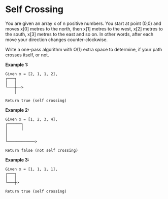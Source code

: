 # Self Crossing

You are given an array x of n positive numbers. You start at point (0,0) and moves x[0] metres to the north, then x[1] metres to the west, x[2] metres to the south, x[3] metres to the east and so on. In other words, after each move your direction changes counter-clockwise.

Write a one-pass algorithm with O(1) extra space to determine, if your path crosses itself, or not.

**Example 1:**
```
Given x = [2, 1, 1, 2],
┌───┐
│   │
└───┼──>
    │

Return true (self crossing)
```

**Example 2:**
```
Given x = [1, 2, 3, 4],
┌──────┐
│      │
│
│
└────────────>

Return false (not self crossing)
```

**Example 3:**
```
Given x = [1, 1, 1, 1],
┌───┐
│   │
└───┼>

Return true (self crossing)
```
